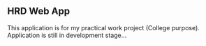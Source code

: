 ## HRD Web App

This application is for my practical work project (College purpose). Application is still in development stage...
